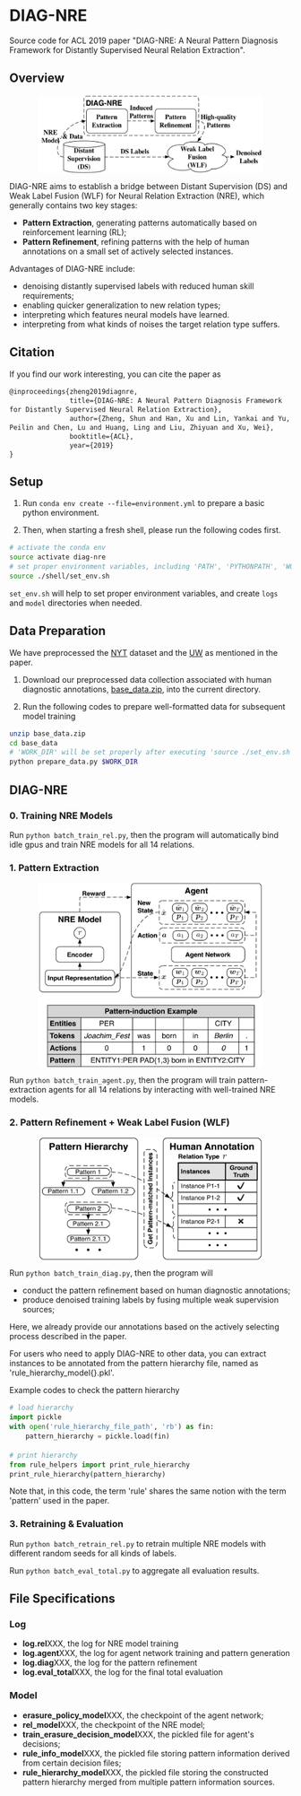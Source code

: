 # DIAG-NRE
Source code for ACL 2019 paper "DIAG-NRE: A Neural Pattern Diagnosis Framework for Distantly Supervised Neural Relation Extraction".


## Overview

<p align='center'>
    <img src="figs/diag-nre-overview.png" width="400" height="140" align="middle" />
</p>

DIAG-NRE aims to establish a bridge between Distant Supervision (DS) and Weak Label Fusion (WLF)
for Neural Relation Extraction (NRE), which generally contains two key stages:
- **Pattern Extraction**, generating patterns automatically based on reinforcement learning (RL);
- **Pattern Refinement**, refining patterns with the help of human annotations on a small set of actively selected instances.

Advantages of DIAG-NRE include:
- denoising distantly supervised labels with reduced human skill requirements;
- enabling quicker generalization to new relation types;
- interpreting which features neural models have learned.
- interpreting from what kinds of noises the target relation type suffers.


## Citation

If you find our work interesting, you can cite the paper as

```text
@inproceedings{zheng2019diagnre,
               title={DIAG-NRE: A Neural Pattern Diagnosis Framework for Distantly Supervised Neural Relation Extraction},
               author={Zheng, Shun and Han, Xu and Lin, Yankai and Yu, Peilin and Chen, Lu and Huang, Ling and Liu, Zhiyuan and Xu, Wei},
               booktitle={ACL},
               year={2019}
}
```


## Setup

1. Run `conda env create --file=environment.yml`
to prepare a basic python environment.

2. Then, when starting a fresh shell, please run the following codes first.
```bash
# activate the conda env
source activate diag-nre
# set proper environment variables, including 'PATH', 'PYTHONPATH', 'WORK_DIR', etc.
source ./shell/set_env.sh
```

`set_env.sh` will help to set proper environment variables, and create `logs` and `model` directories when needed.


## Data Preparation

We have preprocessed the [NYT](http://iesl.cs.umass.edu/riedel/ecml/) dataset and
the [UW](https://www.cs.washington.edu/ai/gated_instructions/naacl_data.zip) as mentioned in the paper.

1. Download our preprocessed data collection associated with human diagnostic annotations,
[base_data.zip](https://drive.google.com/open?id=1CpCqlwDjVmLlu9bUYRb3yyrl5WeBF7zn),
into the current directory.

2. Run the following codes to prepare well-formatted data for subsequent model training
```bash
unzip base_data.zip
cd base_data
# 'WORK_DIR' will be set properly after executing 'source ./set_env.sh'
python prepare_data.py $WORK_DIR
```


## DIAG-NRE

###  0. Training NRE Models

Run `python batch_train_rel.py`, then the program will
automatically bind idle gpus and train NRE models for all 14 relations.

### 1. Pattern Extraction

<p align='center'>
    <img src="figs/pattern-extraction.png" width="400" height="330" align="middle" />
</p>

Run `python batch_train_agent.py`, then the program will
train pattern-extraction agents for all 14 relations
by interacting with well-trained NRE models.

### 2. Pattern Refinement + Weak Label Fusion (WLF)

<p align='center'>
    <img src="figs/pattern-refinement.png" width="400" height="220" align="middle" />
</p>

Run `python batch_train_diag.py`, then the program will
- conduct the pattern refinement based on human diagnostic annotations;
- produce denoised training labels by fusing multiple weak supervision sources;

Here, we already provide our annotations based on the actively selecting process described in the paper.

For users who need to apply DIAG-NRE to other data,
you can extract instances to be annotated from the pattern hierarchy file,
named as 'rule_hierarchy_model{}.pkl'.

Example codes to check the pattern hierarchy
```Python
# load hierarchy
import pickle
with open('rule_hierarchy_file_path', 'rb') as fin:
    pattern_hierarchy = pickle.load(fin)

# print hierarchy
from rule_helpers import print_rule_hierarchy
print_rule_hierarchy(pattern_hierarchy)
```

Note that, in this code, the term 'rule' shares the same notion with the term 'pattern' used in the paper.

### 3. Retraining & Evaluation

Run `python batch_retrain_rel.py` to retrain multiple NRE models
with different random seeds for all kinds of labels.

Run `python batch_eval_total.py` to aggregate all evaluation results.


## File Specifications

### Log

- **log.rel**XXX, the log for NRE model training
- **log.agent**XXX, the log for agent network training and pattern generation
- **log.diag**XXX, the log for the pattern refinement
- **log.eval_total**XXX, the log for the final total evaluation

### Model

- **erasure_policy_model**XXX, the checkpoint of the agent network;
- **rel_model**XXX, the checkpoint of the NRE model;
- **train_erasure_decision_model**XXX, the pickled file for agent's decisions;
- **rule_info_model**XXX, the pickled file storing pattern information derived from certain decision files;
- **rule_hierarchy_model**XXX, the pickled file storing the constructed pattern hierarchy merged from multiple pattern information sources.


